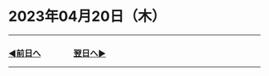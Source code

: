 # 2023年04月20日（木）

---

### [◀️前日へ](https://github.com/yuasys/chatty-journal/blob/main/2023/04/2023-04-19.md)&emsp;&emsp;&emsp;&emsp;[翌日へ▶️](https://github.com/yuasys/chatty-journal/blob/main/2023/04/2023-04-21.md)

---
